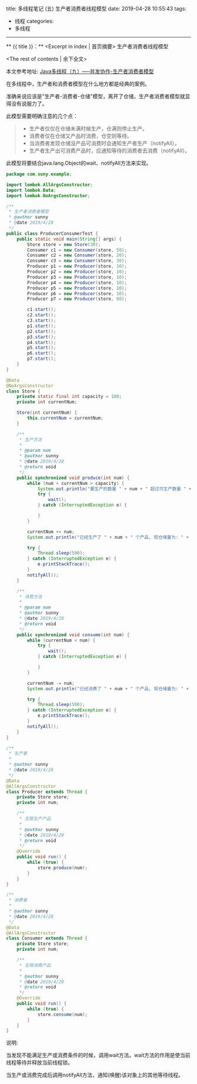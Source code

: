 title: 多线程笔记 (五) 生产者消费者线程模型
date: 2019-04-28 10:55:43
tags:
- 线程
categories:
- 多线程
---
** {{ title }}：** <Excerpt in index | 首页摘要>
生产者消费者线程模型
<!-- more -->
<The rest of contents | 余下全文>

本文参考地址: [Java多线程（九）—–并发协作-生产者消费者模型](http://cmsblogs.com/?p=1300)

在多线程中，生产者和消费者模型在什么地方都是经典的案例。

准确来说应该是"生产者-消费者-仓储"模型，离开了仓储，生产者消费者模型就显得没有说服力了。

此模型需要明确注意的几个点：

> - 生产者仅仅在仓储未满时候生产，仓满则停止生产。 
> - 消费者仅在仓储又产品时消费，仓空则等待。 
> - 当消费者发现仓储没产品可消费时会通知生产者生产（notifyAll）。 
> - 生产者生产出可消费产品时，应通知等待的消费者去消费（notifyAll）。  

此模型将要结合java.lang.Object的wait、notifyAll方法来实现。

```java
package com.suny.example;

import lombok.AllArgsConstructor;
import lombok.Data;
import lombok.NoArgsConstructor;

/**
 * 生产者消费者模型
 * @author sunny
 * @date 2019/4/28
 */
public class ProducerConsumerTest {
    public static void main(String[] args) {
        Store store = new Store(30);
        Consumer c1 = new Consumer(store, 50);
        Consumer c2 = new Consumer(store, 20);
        Consumer c3 = new Consumer(store, 30);
        Producer p1 = new Producer(store, 10);
        Producer p2 = new Producer(store, 10);
        Producer p3 = new Producer(store, 10);
        Producer p4 = new Producer(store, 10);
        Producer p5 = new Producer(store, 10);
        Producer p6 = new Producer(store, 10);
        Producer p7 = new Producer(store, 80);

        c1.start();
        c2.start();
        c3.start();
        p1.start();
        p2.start();
        p3.start();
        p4.start();
        p5.start();
        p6.start();
        p7.start();
    }
}

@Data
@NoArgsConstructor
class Store {
    private static final int capacity = 100;
    private int currentNum;

    Store(int currentNum) {
        this.currentNum = currentNum;
    }

    /**
     * 生产方法
     *
     * @param num
     * @author sunny
     * @date 2019/4/28
     * @return void
     */
    public synchronized void produce(int num) {
        while (num + currentNum > capacity) {
            System.out.println("要生产的数量 " + num + " 超过可生产数量 " + (capacity - currentNum) + ", 暂无法生产!");
            try {
                wait();
            } catch (InterruptedException e) {

            }
        }

        currentNum += num;
        System.out.println("已经生产了 " + num + " 个产品, 现仓储量为: " + currentNum);

        try {
            Thread.sleep(500);
        } catch (InterruptedException e) {
            e.printStackTrace();
        }
        notifyAll();
    }

    /**
     * 消费方法
     *
     * @param num
     * @author sunny
     * @date 2019/4/28
     * @return void
     */
    public synchronized void consume(int num) {
        while (currentNum < num) {
            try {
                wait();
            } catch (InterruptedException e) {

            }
        }

        currentNum -= num;
        System.out.println("已经消费了 " + num + " 个产品, 现仓储量为: " + currentNum);

        try {
            Thread.sleep(500);
        } catch (InterruptedException e) {
            e.printStackTrace();
        }
        notifyAll();
    }
}

/**
 * 生产者
 *
 * @author sunny
 * @date 2019/4/28
 */
@Data
@AllArgsConstructor
class Producer extends Thread {
    private Store store;
    private int num;

    /**
     * 无限生产产品
     *
     * @author sunny
     * @date 2019/4/28
     * @return void
     */
    @Override
    public void run() {
        while (true) {
            store.produce(num);
        }
    }
}

/**
 * 消费者
 *
 * @author sunny
 * @date 2019/4/28
 */
@Data
@AllArgsConstructor
class Consumer extends Thread {
    private Store store;
    private int num;

    /**
     * 无限消费产品
     *
     * @author sunny
     * @date 2019/4/28
     * @return void
     */
    @Override
    public void run() {
        while (true) {
            store.consume(num);
        }
    }
}
```

说明:

当发现不能满足生产或消费条件的时候，调用wait方法。wait方法的作用是使当前线程等待并释放当前线程锁。

当生产或消费完成后调用notifyAll方法，通知(唤醒)该对象上的其他等待线程。